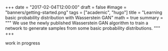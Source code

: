 +++
date = "2017-02-04T12:00:00"
draft = false
#image = "banners/getting-started.png"
tags = ["academic", "hugo"]
title = "Learning basic probability distribution with Wasserstein GAN"
math = true
summary = """
We use the newly published Wasserstein GAN algorithm to train a network to generate samples from some basic probability distributions.
"""
+++

work in progress